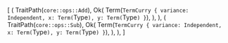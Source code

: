 [
    (
        TraitPath(`core::ops::Add`),
        Ok(
            Term(`TermCurry { variance: Independent, x: Term(`Type`), y: Term(`Type`) }`),
        ),
    ),
    (
        TraitPath(`core::ops::Sub`),
        Ok(
            Term(`TermCurry { variance: Independent, x: Term(`Type`), y: Term(`Type`) }`),
        ),
    ),
]